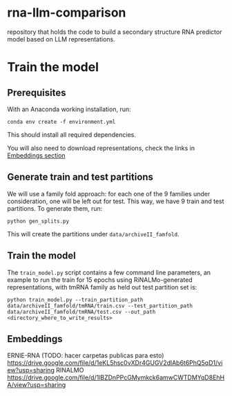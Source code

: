 # rna-llm-comparison
repository that holds the code to build a secondary structure RNA predictor model based on LLM representations.

# Train the model

## Prerequisites

With an Anaconda working installation, run:

```
conda env create -f environment.yml
```

This should install all required dependencies.

You will also need to download representations, check the links in [Embeddings section](README.md#embeddings)

## Generate train and test partitions

We will use a family fold approach: for each one of the 9 families under consideration, one will be left out for test. This way, we have 9 train and test partitions. To generate them, run:

```
python gen_splits.py
```

This will create the partitions under `data/archiveII_famfold`.

## Train the model

The `train_model.py` script contains a few command line parameters, an example to run the train for 15 epochs using RiNALMo-generated representations, with tmRNA family as held out test partition set is:

```
python train_model.py --train_partition_path data/archiveII_famfold/tmRNA/train.csv --test_partition_path data/archiveII_famfold/tmRNA/test.csv --out_path <directory_where_to_write_results>
```

## Embeddings
ERNIE-RNA (TODO: hacer carpetas publicas para esto)
https://drive.google.com/file/d/1eKL5hsc0vXDr4GUGV2dlAb6t6PhQ5qD1/view?usp=sharing
RINALMO
https://drive.google.com/file/d/1lBZDnPPcGMymkck6amwCWTDMYqD8EhHA/view?usp=sharing
